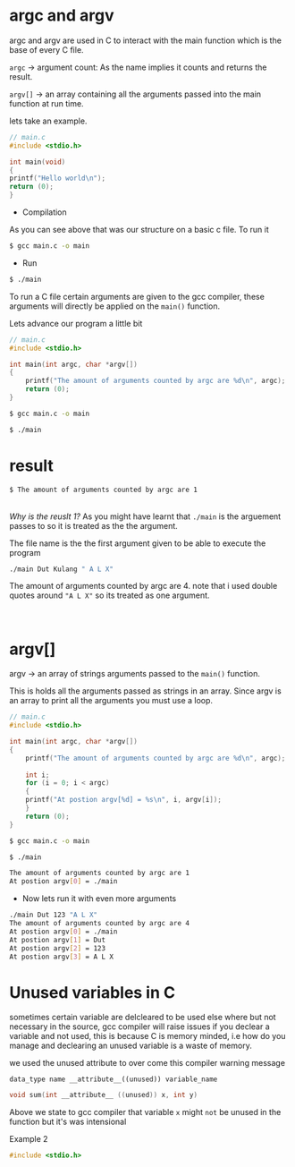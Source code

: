 # argc and argv

argc and argv are used in C to interact with the main function which is the base of every C file.

``argc`` -> argument count: As the name implies it counts and returns the result.

``argv[]`` -> an array containing all the arguments passed into the main function at run time. 

lets take an example.

```c
// main.c
#include <stdio.h>

int main(void)
{
printf("Hello world\n");
return (0);
}
```

- Compilation

As you can see above that was our structure on a basic c file. To run it

```sh
$ gcc main.c -o main
```
- Run
```sh
$ ./main
```
To run a C file certain arguments are given to the gcc compiler, these arguments will directly be applied on the  ``main()`` function.

Lets advance our program a little bit

```c
// main.c
#include <stdio.h>

int main(int argc, char *argv[])
{
    printf("The amount of arguments counted by argc are %d\n", argc);
    return (0);
}
```
```sh
$ gcc main.c -o main
```
```sh
$ ./main
```
# result
```sh
$ The amount of arguments counted by argc are 1
```
<br> *Why is the reuslt 1?* As you might have learnt that `./main` is the arguement passes to so it is treated as the the argument. 

The file name is the the first argument given to be able to execute the program 

```sh
./main Dut Kulang " A L X"
```
The amount of arguments counted by argc are 4. note that i used double quotes around `"A L X"` so its treated as one argument.

<br>

# argv[]
argv -> an array of strings arguments passed to the ``main()`` function.

This is holds all the arguments passed as strings in an array. Since argv is an array to print all the arguments you must use a loop. 



```c
// main.c
#include <stdio.h>

int main(int argc, char *argv[])
{
    printf("The amount of arguments counted by argc are %d\n", argc);
    
    int i;
    for (i = 0; i < argc)
    {
    printf("At postion argv[%d] = %s\n", i, argv[i]);
    }
    return (0);
}
```
```sh
$ gcc main.c -o main
```
```sh
$ ./main 
```

```sh
The amount of arguments counted by argc are 1
At postion argv[0] = ./main
```

- Now lets run it with even more arguments
```sh
./main Dut 123 "A L X"
The amount of arguments counted by argc are 4
At postion argv[0] = ./main
At postion argv[1] = Dut
At postion argv[2] = 123
At postion argv[3] = A L X
```

# Unused variables in C 

sometimes certain variable are delcleared to be used else where but not necessary in the source, gcc compiler will raise issues if you declear a variable and not used, this is because C is memory minded, i.e how do you manage and declearing an unused variable is a waste of memory.

we used the unused attribute to over come this compiler warning message

`data_type name __attribute__((unused)) variable_name`

```c
void sum(int __attribute__ ((unused)) x, int y)

```

Above we state to gcc compiler that variable `x` might `not` be unused in the function but it's was intensional

Example 2

```C
#include <stdio.h>
```
